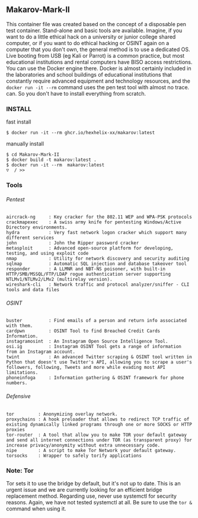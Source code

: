 ## Makarov-Mark-II
This container file was created based on the concept of a disposable pen test container. Stand-alone and basic tools are available. Imagine, if you want to do a little ethical hack on a university or junior college shared computer, or if you want to do ethical hacking or OSINT again on a computer that you don't own, the general method is to use a dedicated OS. Live booting from USB (eg Kali or Parrot) is a common practice, but most educational institutions and rental computers have BISO access restrictions. You can use the Docker engine there. Docker is almost certainly included in the laboratories and school buildings of educational institutions that constantly require advanced equipment and technology resources, and the `docker run -it --rm` command uses the pen test tool with almost no trace. can. So you don't have to install everything from scratch. 

### INSTALL
fast install
```shell
$ docker run -it --rm ghcr.io/hexhelix-xx/makarov:latest
```
manually install
```
$ cd Makarov-Mark-II
$ docker build -t makarov:latest .
$ docker run -it --rm  makarov:latest 
▽  / >>
```

### Tools
###### Pentest
```
aircrack-ng     : Key cracker for the 802.11 WEP and WPA-PSK protocols
crackmapexec    : A swiss army knife for pentesting Windows/Active Directory environments.
hydra           : Very fast network logon cracker which support many different services
john            : John the Ripper password cracker
metasploit      : Advanced open-source platform for developing, testing, and using exploit code
nmap            : Utility for network discovery and security auditing
sqlmap          : Automatic SQL injection and database takeover tool
responder       : A LLMNR and NBT-NS poisoner, with built-in HTTP/SMB/MSSQL/FTP/LDAP rogue authentication server supporting NTLMv1/NTLMv2/LMv2 (multirelay version).
wireshark-cli   : Network traffic and protocol analyzer/sniffer - CLI tools and data files
```
###### OSINT
```
buster          : Find emails of a person and return info associated with them.
cardpwn         : OSINT Tool to find Breached Credit Cards Information.
instagramosint  : An Instagram Open Source Intelligence Tool.
osi.ig          : Instagram OSINT Tool gets a range of information from an Instagram account.
twint           : An advanced Twitter scraping & OSINT tool written in Python that doesn't use Twitter's API, allowing you to scrape a user's followers, following, Tweets and more while evading most API limitations.
phoneinfoga     : Information gathering & OSINT framework for phone numbers.
```
###### Defensive
```
tor         : Anonymizing overlay network.
proxychains : A hook preloader that allows to redirect TCP traffic of existing dynamically linked programs through one or more SOCKS or HTTP proxies
tor-router  : A tool that allow you to make TOR your default gateway and send all internet connections under TOR (as transparent proxy) for increase privacy/anonymity without extra unnecessary code.
nipe        : A script to make Tor Network your default gateway.
torsocks    : Wrapper to safely torify applications
```
### Note: Tor
Tor sets it to use the bridge by default, but it's not up to date. This is an urgent issue and we are currently looking for an efficient bridge replacement method.
Regarding use, never use systemctl for security reasons. Again, we have not tested systemctl at all. Be sure to use the `tor &` command when using it. 
